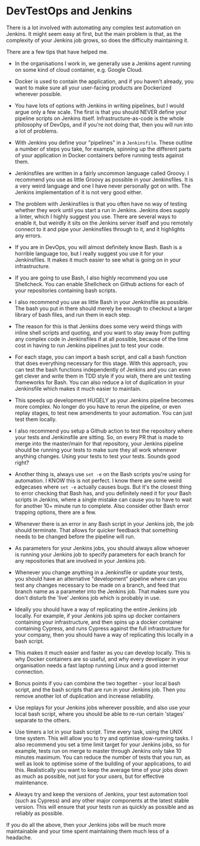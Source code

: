 # DevTestOps and Jenkins

There is a lot involved with automating any complex test automation on Jenkins. It might
seem easy at first, but the main problem is that, as the complexity of your
Jenkins job grows, so does the difficulty maintaining it.

There are a few tips that have helped me.

* In the organisations I work in, we generally use a Jenkins agent running on some
kind of cloud container, e.g. Google Cloud.

* Docker is used to contain the application, and if you haven't already, you want
to make sure all your user-facing products are Dockerized wherever possible.

* You have lots of options with Jenkins in writing pipelines, but I would argue
only a few scale. The first is that you should NEVER define your pipeline
scripts on Jenkins itself. Infrastructure-as-code is the whole philosophy of
DevOps, and if you're not doing that, then you will run into a lot of problems.

* With Jenkins you define your "pipelines" in a `Jenkinsfile`. These outline a
number of steps you take, for example, spinning up the different parts of your
application in Docker containers before running tests against them.

* Jenkinsfiles are written in a fairly uncommon language called Groovy. I
recommend you use as little Groovy as possible in your Jenkinsfiles. It is a
very weird language and one I have never personally got on with. The Jenkins
implementation of it is not very good either.

* The problem with Jenkinsfiles is that you often have no way of testing whether
they work until you start a run in Jenkins. Jenkins does supply a linter, which
I highly suggest you use. There are several ways to enable it, but weirdly it
sits on the Jenkins server itself and you remotely connect to it and pipe your
Jenkinsfiles through to it, and it highlights any errors.

* If you are in DevOps, you will almost definitely know Bash. Bash is a horrible
language too, but I really suggest you use it for your Jenkinsfiles. It makes it
much easier to see what is going on in your infrastructure.

* If you are going to use Bash, I also highly recommend you use Shellcheck. You
can enable Shellcheck on Github actions for each of your repositories containing
bash scripts.

* I also recommend you use as little Bash in your Jenkinsfile as possible. The
bash you put in there should merely be enough to checkout a larger library of
bash files, and run them in each step.

* The reason for this is that Jenkins does some very weird things with inline
shell scripts and quoting, and you want to stay away from putting any complex
code in Jenkinsfiles if at all possible, because of the time cost in having to run
Jenkins pipelines just to test your code.

* For each stage, you can import a bash script, and call a bash function that does
everything necessary for this stage. With this approach, you can test the bash
functions independently of Jenkins and you can even get clever and write them in
TDD style if you wish, there are unit testing frameworks for Bash. You can also
reduce a lot of duplication in your Jenkinsfile which makes it much easier to
maintain.

* This speeds up development HUGELY as your Jenkins pipeline becomes more complex.
No longer do you have to rerun the pipeline, or even replay stages, to test new
amendments to your automation. You can just test them locally.

* I also recommend you setup a Github action to test the repository where your
tests and Jenkinsfile are sitting. So, on every PR that is made to merge into
the master/main for that repository, your Jenkins pipeline should be running
your tests to make sure they all work whenever anything changes. Using your
tests to test your tests. Sounds good right?

* Another thing is, always use `set -e` on the Bash scripts you're using for
automation. I KNOW this is not perfect. I know there are some weird edgecases
where `set -e` actually causes bugs. But it's the closest thing to error
checking that Bash has, and you definitely need it for your Bash scripts in
Jenkins, where a single mistake can cause you to have to wait for another 10+
minute run to complete. Also consider other Bash error trapping options, there
are a few.

* Whenever there is an error in any Bash script in your Jenkins job, the job
should terminate. That allows for quicker feedback that something needs to be
changed before the pipeline will run.

* As parameters for your Jenkins jobs, you should always allow whoever is running
your Jenkins job to specify parameters for each branch for any repositories that
are involved in your Jenkins job.

* Whenever you change anything in a Jenkinsfile or update your tests, you should
have an alternative "development" pipeline where can you test any changes necessary
to be made on a branch, and feed that branch name as a parameter into the
Jenkins job. That makes sure you don't disturb the 'live' Jenkins job which is
probably in use.

* Ideally you should have a way of replicating the entire Jenkins job locally.
For example, if your Jenkins job spins up docker containers containing your
infrastructure, and then spins up a docker container containing Cypress, and
runs Cypress against the full infrastructure for your company, then you should
have a way of replicating this locally in a bash script.

* This makes it much easier and faster as you can develop locally. This is why
Docker containers are so useful, and why every developer in your organisation
needs a fast laptop running Linux and a good internet connection.

* Bonus points if you can combine the two together - your local bash script, and the
bash scripts that are run in your Jenkins job. Then you remove another lot of
duplication and increase reliability.

* Use replays for your Jenkins jobs wherever possible, and also use your local
bash script, where you should be able to re-run certain 'stages' separate to
the others.

* Use timers a lot in your bash script. Time every task, using the UNIX time
system. This will allow you to try and optimise slow-running tasks. I also
recommend you set a time limit target for your Jenkins jobs, so for example,
tests run on merge to master through Jenkins only take 10 minutes maximum. You
can reduce the number of tests that you run, as well as look to optimise some of
the building of your applications, to aid this. Realistically you want to keep
the average time of your jobs down as much as possible, not just for your users,
but for effective maintenance.

* Always try and keep the versions of Jenkins, your test automation tool (such as
Cypress) and any other major components at the latest stable version. This will
ensure that your tests run as quickly as possible and as reliably as possible.

If you do all the above, then your Jenkins jobs will be much more maintainable and
your time spent maintaining them much less of a headache.



